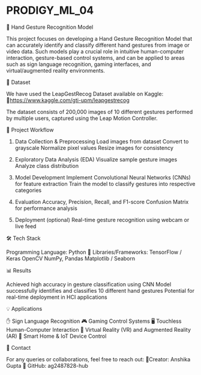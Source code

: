 # PRODIGY_ML_04

🤚 Hand Gesture Recognition Model

This project focuses on developing a Hand Gesture Recognition Model that can accurately identify and classify different hand gestures from image or video data. Such models play a crucial role in intuitive human-computer interaction, gesture-based control systems, and can be applied to areas such as sign language recognition, gaming interfaces, and virtual/augmented reality environments.


📂 Dataset

We have used the LeapGestRecog Dataset available on Kaggle:
🔗https://www.kaggle.com/gti-upm/leapgestrecog

The dataset consists of 200,000 images of 10 different gestures performed by multiple users, captured using the Leap Motion Controller.


🚀 Project Workflow

1. Data Collection & Preprocessing
Load images from dataset
Convert to grayscale
Normalize pixel values
Resize images for consistency

2. Exploratory Data Analysis (EDA)
Visualize sample gesture images
Analyze class distribution

3. Model Development
Implement Convolutional Neural Networks (CNNs) for feature extraction
Train the model to classify gestures into respective categories

4. Evaluation
Accuracy, Precision, Recall, and F1-score
Confusion Matrix for performance analysis

5. Deployment (optional)
Real-time gesture recognition using webcam or live feed


🛠️ Tech Stack

Programming Language: Python 🐍
Libraries/Frameworks:
TensorFlow / Keras
OpenCV
NumPy, Pandas
Matplotlib / Seaborn


📊 Results

Achieved high accuracy in gesture classification using CNN
Model successfully identifies and classifies 10 different hand gestures
Potential for real-time deployment in HCI applications


💡 Applications

✋ Sign Language Recognition
🎮 Gaming Control Systems
🖥️ Touchless Human-Computer Interaction
🥽 Virtual Reality (VR) and Augmented Reality (AR)
📱 Smart Home & IoT Device Control

📧 Contact

For any queries or collaborations, feel free to reach out:
👤Creator: Anshika Gupta
🔗 GitHub: ag2487828-hub
